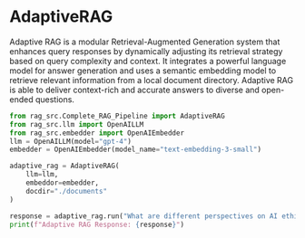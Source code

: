 # AdaptiveRAG

Adaptive RAG is a modular Retrieval-Augmented Generation system that enhances query responses by dynamically adjusting its retrieval strategy based on query complexity and context. It integrates a powerful language model for answer generation and uses a semantic embedding model to retrieve relevant information from a local document directory. Adaptive RAG is able to deliver context-rich and accurate answers to diverse and open-ended questions.

```python title="Adaptive RAG" linenums="1"
from rag_src.Complete_RAG_Pipeline import AdaptiveRAG
from rag_src.llm import OpenAILLM
from rag_src.embedder import OpenAIEmbedder
llm = OpenAILLM(model="gpt-4")
embedder = OpenAIEmbedder(model_name="text-embedding-3-small")

adaptive_rag = AdaptiveRAG(
    llm=llm,
    embeddor=embedder,
    docdir="./documents"
)

response = adaptive_rag.run("What are different perspectives on AI ethics?")
print(f"Adaptive RAG Response: {response}")
```
